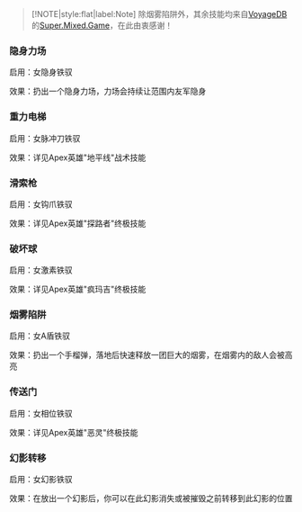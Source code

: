 > [!NOTE|style:flat|label:Note]
> 除烟雾陷阱外，其余技能均来自[VoyageDB](https://github.com/DBmaoha)的[Super.Mixed.Game](https://github.com/DBmaoha/Super.Mixed.Game)，在此由衷感谢！

### 隐身力场

启用：女隐身铁驭

效果：扔出一个隐身力场，力场会持续让范围内友军隐身

### 重力电梯

启用：女脉冲刀铁驭

效果：详见Apex英雄"地平线"战术技能

### 滑索枪

启用：女钩爪铁驭

效果：详见Apex英雄"探路者"终极技能

### 破坏球

启用：女激素铁驭

效果：详见Apex英雄"疯玛吉"终极技能

### 烟雾陷阱

启用：女A盾铁驭

效果：扔出一个手榴弹，落地后快速释放一团巨大的烟雾，在烟雾内的敌人会被高亮

### 传送门

启用：女相位铁驭

效果：详见Apex英雄"恶灵"终极技能

### 幻影转移

启用：女幻影铁驭

效果：在放出一个幻影后，你可以在此幻影消失或被摧毁之前转移到此幻影的位置